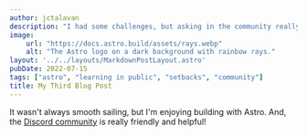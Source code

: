 ```yaml
---
author: jctalavan
description: "I had some challenges, but asking in the community really helped!"
image:
    url: "https://docs.astro.build/assets/rays.webp"
    alt: "The Astro logo on a dark background with rainbow rays."
layout: '../../layouts/MarkdownPostLayout.astro'
pubDate: 2022-07-15
tags: ["astro", "learning in public", "setbacks", "community"]
title: My Third Blog Post
---
```

It wasn't always smooth sailing, but I'm enjoying building with Astro. And, the [Discord community](https://astro.build/chat) is really friendly and helpful!